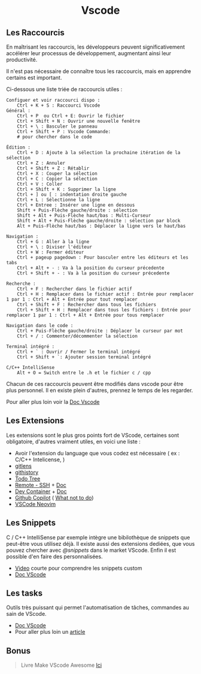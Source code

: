 <h1 align="center">Vscode</h1>

## Les Raccourcis

En maîtrisant les raccourcis, les développeurs peuvent significativement
accélérer leur processus de développement, augmentant ainsi leur productivité.

Il n'est pas nécessaire de connaître tous les raccourcis, mais en apprendre certains
est important.

Ci-dessous une liste triée de raccourcis utiles :

    Configuer et voir raccourci dispo :
        Ctrl + K + S : Raccourci Vscode
    Général :
        Ctrl + P  ou Ctrl + E: Ouvrir le fichier
        Ctrl + Shift + N : Ouvrir une nouvelle fenêtre
        Ctrl + \ : Basculer le panneau
        Ctrl + Shift + P : Vscode Commande:
        # pour chercher dans le code

    Édition :
        Ctrl + D : Ajoute à la sélection la prochaine itération de la sélection
        Ctrl + Z : Annuler
        Ctrl + Shift + Z : Rétablir
        Ctrl + X : Couper la sélection
        Ctrl + C : Copier la sélection
        Ctrl + V : Coller
        Ctrl + Shift + K : Supprimer la ligne
        Ctrl + ] ou [ : indentation droite gauche
        Ctrl + L : Sélectionne la ligne
        Ctrl + Entree : Insérer une ligne en dessous
        Shift + Puis-Flèche gauche/droite : sélection
        Shift + Alt + Puis-Flèche haut/bas : Multi-Curseur 
        Shift + Alt + Puis-Flèche gauche/droite : sélection par block
        Alt + Puis-Flèche haut/bas : Déplacer la ligne vers le haut/bas

    Navigation :
        Ctrl + G : Aller à la ligne
        Ctrl + \ : Diviser l'éditeur
        Ctrl + W : Fermer éditeur
        Ctrl + pageup pagedown : Pour basculer entre les éditeurs et les tabs
        Ctrl + Alt + - : Va à la position du curseur précedente
        Ctrl + Shift + - : Va à la position du curseur précedente

    Recherche :
        Ctrl + F : Rechercher dans le fichier actif
        Ctrl + H : Remplacer dans le fichier actif : Entrée pour remplacer 1 par 1 : Ctrl + Alt + Entrée pour tout remplacer
        Ctrl + Shift + F : Rechercher dans tous les fichiers
        Ctrl + Shift + H : Remplacer dans tous les fichiers : Entrée pour remplacer 1 par 1 : Ctrl + Alt + Entrée pour tous remplacer

    Navigation dans le code :
        Ctrl + Puis-Flèche gauche/droite : Déplacer le curseur par mot
        Ctrl + / : Commenter/décommenter la sélection

    Terminal intégré :
        Ctrl + ` : Ouvrir / Fermer le terminal intégré
        Ctrl + Shift + `: Ajouter session terminal intégré

    C/C++ IntelliSense
        Alt + O = Switch entre le .h et le fichier c / cpp

Chacun de ces raccourcis peuvent être modifiés dans vscode pour être plus personnel.
Il en existe plein d'autres, prennez le temps de les regarder.

Pour aller plus loin voir la [Doc Vscode](https://code.visualstudio.com/docs/getstarted/keybindings) 

## Les Extensions

Les extensions sont le plus gros points fort de VScode, certaines sont obligatoire, d'autres vraiment utiles, en voici une liste :

- Avoir l'extension du language que vous codez est nécessaire ( ex : C/C++ Intelicense, )
- [gitlens](https://marketplace.visualstudio.com/items?itemName=eamodio.gitlens)
- [githistory](https://marketplace.visualstudio.com/items?itemName=donjayamanne.githistory)
- [Todo Tree](https://marketplace.visualstudio.com/items?itemName=Gruntfuggly.todo-tree)
- [Remote - SSH](https://marketplace.visualstudio.com/items?itemName=ms-vscode-remote.remote-ssh) + [Doc](https://code.visualstudio.com/docs/remote/ssh)
- [Dev Container](https://marketplace.visualstudio.com/items?itemName=ms-vscode-remote.remote-containers) + [Doc](https://code.visualstudio.com/docs/devcontainers/containers)
- [Github Copilot](https://github.com/features/copilot) ( [What not to do](https://www.youtube.com/watch?v=2q0BoioYSxQ))
- [VSCode Neovim](https://marketplace.visualstudio.com/items?itemName=asvetliakov.vscode-neovim)

## Les Snippets

C / C++ IntelliSense par exemple intègre une bibilothèque de snippets que peut-être vous utilisez déjà.
Il existe aussi des extensions dediées, que vous pouvez chercher avec *@snippets* dans le market VScode.
Enfin il est possible d'en faire des personnalisées.

- [Video](https://www.youtube.com/watch?v=TGh2NpCIDlc) courte pour comprendre les snippets custom
- [Doc VScode](https://code.visualstudio.com/docs/editor/userdefinedsnippets)

## Les tasks

Outils très puissant qui permet l'automatisation de tâches, commandes au sain de VScode.

- [Doc VScode](https://code.visualstudio.com/docs/editor/tasks)
- Pour aller plus loin un [article](https://medium.com/@simonescigliuzzi/automating-multi-projects-execution-using-vscodes-tasks-10e102da5d96)

## Bonus

>Livre Make VScode Awesome [Ici](https://annas-archive.org/md5/8992f49c8c518bda4e8cc46bfc445e08)
